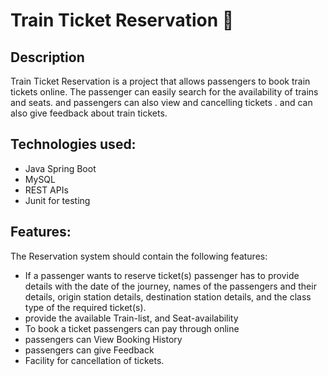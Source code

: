 # Train Ticket Reservation 🚆

## Description
Train Ticket Reservation is a project that allows passengers to book train tickets online. The passenger can easily search for the availability of trains and seats. and passengers can also view and cancelling tickets . and can also give feedback about train tickets.

## Technologies used:
* Java Spring Boot
*  MySQL
* REST APIs
* Junit for testing

## Features:
The Reservation system should contain the following features:
* If a passenger wants to reserve ticket(s) passenger has to provide  details with the date of the journey, names of the passengers and their details, origin station details, destination station details, and the class type of the required ticket(s).
* provide the available Train-list, and Seat-availability 
* To book a ticket passengers can pay through online 
* passengers can View Booking History 
* passengers can give Feedback
* Facility for cancellation of tickets.

